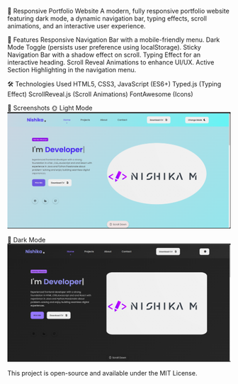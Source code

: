 🚀 Responsive Portfolio Website
A modern, fully responsive portfolio website featuring dark mode, a dynamic navigation bar, typing effects, scroll animations, and an interactive user experience.

📌 Features
Responsive Navigation Bar with a mobile-friendly menu.
Dark Mode Toggle (persists user preference using localStorage).
Sticky Navigation Bar with a shadow effect on scroll.
Typing Effect for an interactive heading.
Scroll Reveal Animations to enhance UI/UX.
Active Section Highlighting in the navigation menu.

🛠️ Technologies Used
HTML5, CSS3, JavaScript (ES6+)
Typed.js (Typing Effect)
ScrollReveal.js (Scroll Animations)
FontAwesome (Icons)

📸 Screenshots
🌞 Light Mode
![alt text](image.png)

🌙 Dark Mode
![alt text](image-1.png)


This project is open-source and available under the MIT License.


